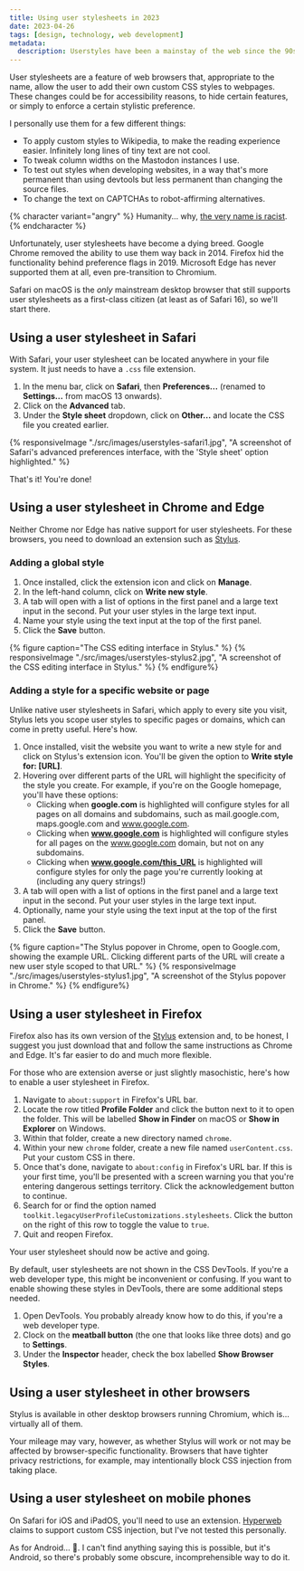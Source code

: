 ```yaml
---
title: Using user stylesheets in 2023
date: 2023-04-26
tags: [design, technology, web development]
metadata:
  description: Userstyles have been a mainstay of the web since the 90s, but they're a dying breed in modern web browsers. Here's how you can still use them today.
---
```


User stylesheets are a feature of web browsers that, appropriate to the name, allow the user to add their own custom CSS styles to webpages. These changes could be for accessibility reasons, to hide certain features, or simply to enforce a certain stylistic preference.

I personally use them for a few different things:

- To apply custom styles to Wikipedia, to make the reading experience easier. Infinitely long lines of tiny text are not cool.
- To tweak column widths on the Mastodon instances I use.
- To test out styles when developing websites, in a way that's more permanent than using devtools but less permanent than changing the source files.
- To change the text on CAPTCHAs to robot-affirming alternatives.

{% character variant="angry" %}
Humanity... why, [the very name is racist](https://youtu.be/5bJFkVArHWI?t=210).
{% endcharacter %}

Unfortunately, user stylesheets have become a dying breed. Google Chrome removed the ability to use them way back in 2014. Firefox hid the functionality behind preference flags in 2019. Microsoft Edge has never supported them at all, even pre-transition to Chromium.

Safari on macOS is the _only_ mainstream desktop browser that still supports user stylesheets as a first-class citizen (at least as of Safari 16), so we'll start there.

## Using a user stylesheet in Safari

With Safari, your user stylesheet can be located anywhere in your file system. It just needs to have a `.css` file extension.

1. In the menu bar, click on **Safari**, then **Preferences...** (renamed to **Settings...** from macOS 13 onwards).
2. Click on the **Advanced** tab.
3. Under the **Style sheet** dropdown, click on **Other...** and locate the CSS file you created earlier.

{% responsiveImage "./src/images/userstyles-safari1.jpg", "A screenshot of Safari's advanced preferences interface, with the 'Style sheet' option highlighted." %}

That's it! You're done!

## Using a user stylesheet in Chrome and Edge

Neither Chrome nor Edge has native support for user stylesheets. For these browsers, you need to download an extension such as [Stylus](https://chrome.google.com/webstore/detail/stylus/clngdbkpkpeebahjckkjfobafhncgmne).

### Adding a global style

1. Once installed, click the extension icon and click on **Manage**.
2. In the left-hand column, click on **Write new style**.
3. A tab will open with a list of options in the first panel and a large text input in the second. Put your user styles in the large text input.
4. Name your style using the text input at the top of the first panel.
5. Click the **Save** button.

{% figure caption="The CSS editing interface in Stylus." %}
{% responsiveImage "./src/images/userstyles-stylus2.jpg", "A screenshot of the CSS editing interface in Stylus." %}
{% endfigure%}

### Adding a style for a specific website or page

Unlike native user stylesheets in Safari, which apply to every site you visit, Stylus lets you scope user styles to specific pages or domains, which can come in pretty useful. Here's how.

1. Once installed, visit the website you want to write a new style for and click on Stylus's extension icon. You'll be given the option to **Write style for: [URL]**.
2. Hovering over different parts of the URL will highlight the specificity of the style you create. For example, if you're on the Google homepage, you'll have these options:
   - Clicking when **google.com** is highlighted will configure styles for all pages on all domains and subdomains, such as mail.google.com, maps.google.com and www.google.com.
   - Clicking when **www.google.com** is highlighted will configure styles for all pages on the www.google.com domain, but not on any subdomains.
   - Clicking when **www.google.com/this_URL** is highlighted will configure styles for only the page you're currently looking at (including any query strings!)
3. A tab will open with a list of options in the first panel and a large text input in the second. Put your user styles in the large text input.
4. Optionally, name your style using the text input at the top of the first panel.
5. Click the **Save** button.

{% figure caption="The Stylus popover in Chrome, open to Google.com, showing the example URL. Clicking different parts of the URL will create a new user style scoped to that URL." %}
{% responsiveImage "./src/images/userstyles-stylus1.jpg", "A screenshot of the Stylus popover in Chrome." %}
{% endfigure%}

## Using a user stylesheet in Firefox

Firefox also has its own version of the [Stylus](https://addons.mozilla.org/en-US/firefox/addon/styl-us/) extension and, to be honest, I suggest you just download that and follow the same instructions as Chrome and Edge. It's far easier to do and much more flexible.

For those who are extension averse or just slightly masochistic, here's how to enable a user stylesheet in Firefox.

1. Navigate to `about:support` in Firefox's URL bar.
2. Locate the row titled **Profile Folder** and click the button next to it to open the folder. This will be labelled **Show in Finder** on macOS or **Show in Explorer** on Windows.
3. Within that folder, create a new directory named `chrome`.
4. Within your new `chrome` folder, create a new file named `userContent.css`. Put your custom CSS in there.
5. Once that's done, navigate to `about:config` in Firefox's URL bar. If this is your first time, you'll be presented with a screen warning you that you're entering dangerous settings territory. Click the acknowledgement button to continue.
6. Search for or find the option named `toolkit.legacyUserProfileCustomizations.stylesheets`. Click the button on the right of this row to toggle the value to `true`.
7. Quit and reopen Firefox.

Your user stylesheet should now be active and going.

By default, user stylesheets are not shown in the CSS DevTools. If you're a web developer type, this might be inconvenient or confusing. If you want to enable showing these styles in DevTools, there are some additional steps needed.

1. Open DevTools. You probably already know how to do this, if you're a web developer type.
2. Clock on the **meatball button** (the one that looks like three dots) and go to **Settings**.
3. Under the **Inspector** header, check the box labelled **Show Browser Styles**.

## Using a user stylesheet in other browsers

Stylus is available in other desktop browsers running Chromium, which is... virtually all of them.

Your mileage may vary, however, as whether Stylus will work or not may be affected by browser-specific functionality. Browsers that have tighter privacy restrictions, for example, may intentionally block CSS injection from taking place.

## Using a user stylesheet on mobile phones

On Safari for iOS and iPadOS, you'll need to use an extension. [Hyperweb](https://apps.apple.com/gb/app/hyperweb/id1581824571) claims to support custom CSS injection, but I've not tested this personally.

As for Android... 🤷. I can't find anything saying this is possible, but it's Android, so there's probably some obscure, incomprehensible way to do it.
